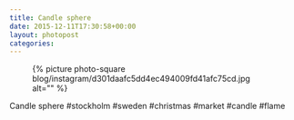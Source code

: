 ```yaml
---
title: Candle sphere
date: 2015-12-11T17:30:58+00:00
layout: photopost
categories:
---
```


<figure class="photo photo--square">
  {% picture photo-square blog/instagram/d301daafc5dd4ec494009fd41afc75cd.jpg alt="" %}
</figure>

Candle sphere
#stockholm #sweden #christmas #market #candle #flame
